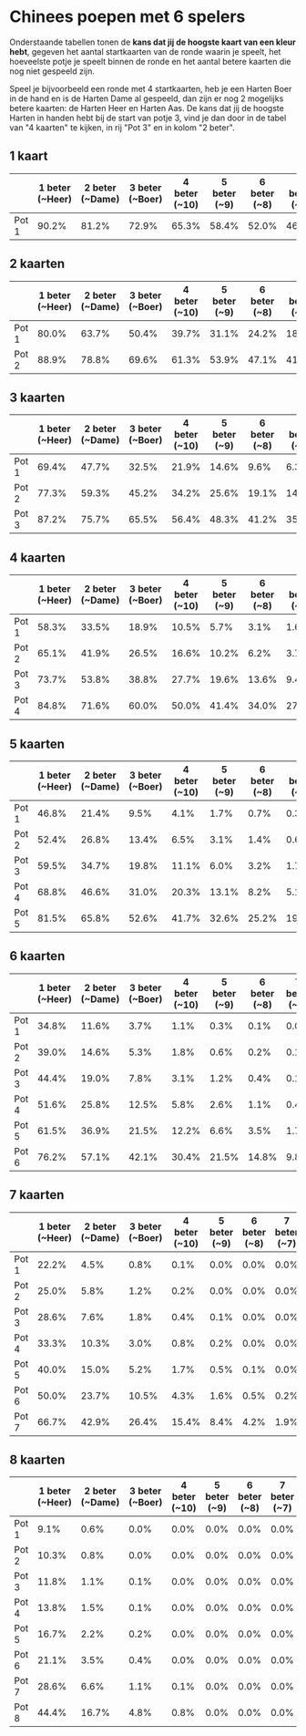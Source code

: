 # Chinees poepen met 6 spelers

Onderstaande tabellen tonen de **kans dat jij de hoogste kaart van een
kleur hebt**, gegeven het aantal startkaarten van de ronde waarin je
speelt, het hoeveelste potje je speelt binnen de ronde en het aantal
betere kaarten die nog niet gespeeld zijn.

Speel je bijvoorbeeld een ronde met 4 startkaarten, heb je een Harten
Boer in de hand en is de Harten Dame al gespeeld, dan zijn er nog 2
mogelijks betere kaarten: de Harten Heer en Harten Aas. De kans dat jij
de hoogste Harten in handen hebt bij de start van potje 3, vind je dan
door in de tabel van "4 kaarten" te kijken, in rij "Pot 3" en in kolom
"2 beter".
## 1 kaart

|    | 1 beter (~Heer)| 2 beter (~Dame)| 3 beter (~Boer)| 4 beter (~10)| 5 beter (~9)| 6 beter (~8)| 7 beter (~7)| 8 beter (~6)| 9 beter (~5)| 10 beter (~4)| 11 beter (~3)| 12 beter (~2)|
|-----|------------|------------|------------|------------|------------|------------|------------|------------|------------|------------|------------|------------|
| Pot 1 | 90.2% | 81.2% | 72.9% | 65.3% | 58.4% | 52.0% | 46.2% | 41.0% | 36.2% | 31.9% | 28.0% | 24.5% |


## 2 kaarten

|    | 1 beter (~Heer)| 2 beter (~Dame)| 3 beter (~Boer)| 4 beter (~10)| 5 beter (~9)| 6 beter (~8)| 7 beter (~7)| 8 beter (~6)| 9 beter (~5)| 10 beter (~4)| 11 beter (~3)| 12 beter (~2)|
|-----|------------|------------|------------|------------|------------|------------|------------|------------|------------|------------|------------|------------|
| Pot 1 | 80.0% | 63.7% | 50.4% | 39.7% | 31.1% | 24.2% | 18.7% | 14.3% | 10.9% | 8.3% | 6.2% | 4.6% |
| Pot 2 | 88.9% | 78.8% | 69.6% | 61.3% | 53.9% | 47.1% | 41.1% | 35.7% | 30.9% | 26.6% | 22.8% | 19.4% |


## 3 kaarten

|    | 1 beter (~Heer)| 2 beter (~Dame)| 3 beter (~Boer)| 4 beter (~10)| 5 beter (~9)| 6 beter (~8)| 7 beter (~7)| 8 beter (~6)| 9 beter (~5)| 10 beter (~4)| 11 beter (~3)| 12 beter (~2)|
|-----|------------|------------|------------|------------|------------|------------|------------|------------|------------|------------|------------|------------|
| Pot 1 | 69.4% | 47.7% | 32.5% | 21.9% | 14.6% | 9.6% | 6.3% | 4.0% | 2.6% | 1.6% | 1.0% | 0.6% |
| Pot 2 | 77.3% | 59.3% | 45.2% | 34.2% | 25.6% | 19.1% | 14.0% | 10.2% | 7.4% | 5.3% | 3.7% | 2.6% |
| Pot 3 | 87.2% | 75.7% | 65.5% | 56.4% | 48.3% | 41.2% | 35.0% | 29.5% | 24.8% | 20.6% | 17.1% | 14.0% |


## 4 kaarten

|    | 1 beter (~Heer)| 2 beter (~Dame)| 3 beter (~Boer)| 4 beter (~10)| 5 beter (~9)| 6 beter (~8)| 7 beter (~7)| 8 beter (~6)| 9 beter (~5)| 10 beter (~4)| 11 beter (~3)| 12 beter (~2)|
|-----|------------|------------|------------|------------|------------|------------|------------|------------|------------|------------|------------|------------|
| Pot 1 | 58.3% | 33.5% | 18.9% | 10.5% | 5.7% | 3.1% | 1.6% | 0.8% | 0.4% | 0.2% | 0.1% | 0.0% |
| Pot 2 | 65.1% | 41.9% | 26.5% | 16.6% | 10.2% | 6.2% | 3.7% | 2.1% | 1.2% | 0.7% | 0.4% | 0.2% |
| Pot 3 | 73.7% | 53.8% | 38.8% | 27.7% | 19.6% | 13.6% | 9.4% | 6.4% | 4.2% | 2.8% | 1.8% | 1.1% |
| Pot 4 | 84.8% | 71.6% | 60.0% | 50.0% | 41.4% | 34.0% | 27.7% | 22.4% | 17.9% | 14.2% | 11.1% | 8.6% |


## 5 kaarten

|    | 1 beter (~Heer)| 2 beter (~Dame)| 3 beter (~Boer)| 4 beter (~10)| 5 beter (~9)| 6 beter (~8)| 7 beter (~7)| 8 beter (~6)| 9 beter (~5)| 10 beter (~4)| 11 beter (~3)| 12 beter (~2)|
|-----|------------|------------|------------|------------|------------|------------|------------|------------|------------|------------|------------|------------|
| Pot 1 | 46.8% | 21.4% | 9.5% | 4.1% | 1.7% | 0.7% | 0.3% | 0.1% | 0.0% | 0.0% | 0.0% | 0.0% |
| Pot 2 | 52.4% | 26.8% | 13.4% | 6.5% | 3.1% | 1.4% | 0.6% | 0.3% | 0.1% | 0.0% | 0.0% | 0.0% |
| Pot 3 | 59.5% | 34.7% | 19.8% | 11.1% | 6.0% | 3.2% | 1.7% | 0.8% | 0.4% | 0.2% | 0.1% | 0.0% |
| Pot 4 | 68.8% | 46.6% | 31.0% | 20.3% | 13.1% | 8.2% | 5.1% | 3.0% | 1.8% | 1.0% | 0.5% | 0.3% |
| Pot 5 | 81.5% | 65.8% | 52.6% | 41.7% | 32.6% | 25.2% | 19.2% | 14.4% | 10.6% | 7.7% | 5.4% | 3.7% |


## 6 kaarten

|    | 1 beter (~Heer)| 2 beter (~Dame)| 3 beter (~Boer)| 4 beter (~10)| 5 beter (~9)| 6 beter (~8)| 7 beter (~7)| 8 beter (~6)| 9 beter (~5)| 10 beter (~4)| 11 beter (~3)| 12 beter (~2)|
|-----|------------|------------|------------|------------|------------|------------|------------|------------|------------|------------|------------|------------|
| Pot 1 | 34.8% | 11.6% | 3.7% | 1.1% | 0.3% | 0.1% | 0.0% | 0.0% | 0.0% | 0.0% | 0.0% | 0.0% |
| Pot 2 | 39.0% | 14.6% | 5.3% | 1.8% | 0.6% | 0.2% | 0.1% | 0.0% | 0.0% | 0.0% | 0.0% | 0.0% |
| Pot 3 | 44.4% | 19.0% | 7.8% | 3.1% | 1.2% | 0.4% | 0.1% | 0.0% | 0.0% | 0.0% | 0.0% | 0.0% |
| Pot 4 | 51.6% | 25.8% | 12.5% | 5.8% | 2.6% | 1.1% | 0.4% | 0.2% | 0.1% | 0.0% | 0.0% | 0.0% |
| Pot 5 | 61.5% | 36.9% | 21.5% | 12.2% | 6.6% | 3.5% | 1.7% | 0.8% | 0.4% | 0.2% | 0.1% | 0.0% |
| Pot 6 | 76.2% | 57.1% | 42.1% | 30.4% | 21.5% | 14.8% | 9.8% | 6.3% | 3.9% | 2.3% | 1.2% | 0.6% |


## 7 kaarten

|    | 1 beter (~Heer)| 2 beter (~Dame)| 3 beter (~Boer)| 4 beter (~10)| 5 beter (~9)| 6 beter (~8)| 7 beter (~7)| 8 beter (~6)| 9 beter (~5)| 10 beter (~4)| 11 beter (~3)| 12 beter (~2)|
|-----|------------|------------|------------|------------|------------|------------|------------|------------|------------|------------|------------|------------|
| Pot 1 | 22.2% | 4.5% | 0.8% | 0.1% | 0.0% | 0.0% | 0.0% | 0.0% | 0.0% | 0.0% | 0.0% | 0.0% |
| Pot 2 | 25.0% | 5.8% | 1.2% | 0.2% | 0.0% | 0.0% | 0.0% | 0.0% | 0.0% | 0.0% | 0.0% | 0.0% |
| Pot 3 | 28.6% | 7.6% | 1.8% | 0.4% | 0.1% | 0.0% | 0.0% | 0.0% | 0.0% | 0.0% | 0.0% | 0.0% |
| Pot 4 | 33.3% | 10.3% | 3.0% | 0.8% | 0.2% | 0.0% | 0.0% | 0.0% | 0.0% | 0.0% | 0.0% | 0.0% |
| Pot 5 | 40.0% | 15.0% | 5.2% | 1.7% | 0.5% | 0.1% | 0.0% | 0.0% | 0.0% | 0.0% | 0.0% | 0.0% |
| Pot 6 | 50.0% | 23.7% | 10.5% | 4.3% | 1.6% | 0.5% | 0.2% | 0.0% | 0.0% | 0.0% | 0.0% | 0.0% |
| Pot 7 | 66.7% | 42.9% | 26.4% | 15.4% | 8.4% | 4.2% | 1.9% | 0.7% | 0.2% | 0.0% | 0.0% | 0.0% |


## 8 kaarten

|    | 1 beter (~Heer)| 2 beter (~Dame)| 3 beter (~Boer)| 4 beter (~10)| 5 beter (~9)| 6 beter (~8)| 7 beter (~7)| 8 beter (~6)| 9 beter (~5)| 10 beter (~4)| 11 beter (~3)| 12 beter (~2)|
|-----|------------|------------|------------|------------|------------|------------|------------|------------|------------|------------|------------|------------|
| Pot 1 | 9.1% | 0.6% | 0.0% | 0.0% | 0.0% | 0.0% | 0.0% | 0.0% | 0.0% | 0.0% | 0.0% | 0.0% |
| Pot 2 | 10.3% | 0.8% | 0.0% | 0.0% | 0.0% | 0.0% | 0.0% | 0.0% | 0.0% | 0.0% | 0.0% | 0.0% |
| Pot 3 | 11.8% | 1.1% | 0.1% | 0.0% | 0.0% | 0.0% | 0.0% | 0.0% | 0.0% | 0.0% | 0.0% | 0.0% |
| Pot 4 | 13.8% | 1.5% | 0.1% | 0.0% | 0.0% | 0.0% | 0.0% | 0.0% | 0.0% | 0.0% | 0.0% | 0.0% |
| Pot 5 | 16.7% | 2.2% | 0.2% | 0.0% | 0.0% | 0.0% | 0.0% | 0.0% | 0.0% | 0.0% | 0.0% | 0.0% |
| Pot 6 | 21.1% | 3.5% | 0.4% | 0.0% | 0.0% | 0.0% | 0.0% | 0.0% | 0.0% | 0.0% | 0.0% | 0.0% |
| Pot 7 | 28.6% | 6.6% | 1.1% | 0.1% | 0.0% | 0.0% | 0.0% | 0.0% | 0.0% | 0.0% | 0.0% | 0.0% |
| Pot 8 | 44.4% | 16.7% | 4.8% | 0.8% | 0.0% | 0.0% | 0.0% | 0.0% | 0.0% |    |    |    |


